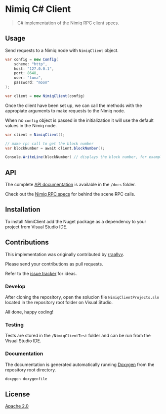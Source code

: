 Nimiq C# Client
===============

> C# implementation of the Nimiq RPC client specs.

## Usage

Send requests to a Nimiq node with `NimiqClient` object.

```c#
var config = new Config(
    scheme: "http",
    host: "127.0.0.1",
    port: 8648,
    user: "luna",
    password: "moon"
);

var client = new NimiqClient(config)
```

Once the client have been set up, we can call the methods with the appropiate arguments to make requests to the Nimiq node.

When no `config` object is passed in the initialization it will use the default values in the Nimiq node.

```c#
var client = NimiqClient();

// make rpc call to get the block number
var blockNumber = await client.blockNumber();

Console.WriteLine(blockNumber) // displays the block number, for example 748883
```

## API

The complete [API documentation](docs) is available in the `/docs` folder.

Check out the [Nimiq RPC specs](https://github.com/nimiq/core-js/wiki/JSON-RPC-API) for behind the scene RPC calls.

## Installation

To install NimiClient add the Nuget package as a dependency to your project from Visual Studio IDE.

## Contributions

This implementation was originally contributed by [rraallvv](https://github.com/rraallvv/).

Please send your contributions as pull requests.

Refer to the [issue tracker](https://github.com/nimiq-community/csharp-client/issues) for ideas.

### Develop

After cloning the repository, open the solucion file `NimiqClientProjects.sln` located in the repository root folder on Visual Studio.

All done, happy coding!

### Testing

Tests are stored in the `/NimiqClientTest` folder and can be run from the Visual Studio IDE.

### Documentation

The documentation is generated automatically running [Doxygen](https://www.doxygen.nl/download.html#srcbin) from the repository root directory.

```sh
doxygen doxygenfile
```

## License

[Apache 2.0](LICENSE.md)
